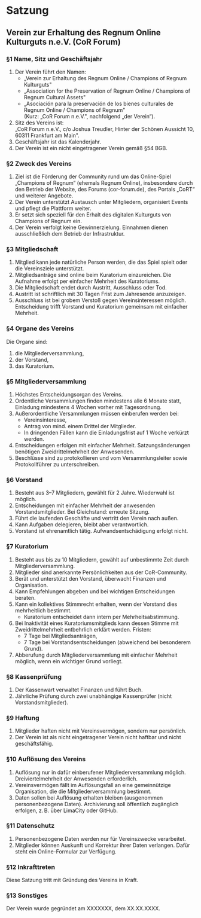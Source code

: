# Satzung  
## Verein zur Erhaltung des Regnum Online Kulturguts n.e.V. (CoR Forum)

### §1 Name, Sitz und Geschäftsjahr

1. Der Verein führt den Namen:  
   - „Verein zur Erhaltung des Regnum Online / Champions of Regnum Kulturguts"  
   - „Association for the Preservation of Regnum Online / Champions of Regnum Cultural Assets"  
   - „Asociación para la preservación de los bienes culturales de Regnum Online / Champions of Regnum"  
   (Kurz: „CoR Forum n.e.V.", nachfolgend „der Verein“).
2. Sitz des Vereins ist:  
   „CoR Forum n.e.V., c/o Joshua Treudler, Hinter der Schönen Aussicht 10, 60311 Frankfurt am Main".
3. Geschäftsjahr ist das Kalenderjahr.
4. Der Verein ist ein nicht eingetragener Verein gemäß §54 BGB.

### §2 Zweck des Vereins

1. Ziel ist die Förderung der Community rund um das Online-Spiel „Champions of Regnum“ (ehemals Regnum Online), insbesondere durch den Betrieb der Website, des Forums (cor-forum.de), des Portals „CoRT“ und weiterer Angebote.
2. Der Verein unterstützt Austausch unter Mitgliedern, organisiert Events und pflegt die Plattform weiter.
3. Er setzt sich speziell für den Erhalt des digitalen Kulturguts von Champions of Regnum ein.
4. Der Verein verfolgt keine Gewinnerzielung. Einnahmen dienen ausschließlich dem Betrieb der Infrastruktur.

### §3 Mitgliedschaft

1. Mitglied kann jede natürliche Person werden, die das Spiel spielt oder die Vereinsziele unterstützt.
2. Mitgliedsanträge sind online beim Kuratorium einzureichen. Die Aufnahme erfolgt per einfacher Mehrheit des Kuratoriums.
3. Die Mitgliedschaft endet durch Austritt, Ausschluss oder Tod.
4. Austritt ist schriftlich mit 30 Tagen Frist zum Jahresende anzuzeigen.
5. Ausschluss ist bei grobem Verstoß gegen Vereinsinteressen möglich. Entscheidung trifft Vorstand und Kuratorium gemeinsam mit einfacher Mehrheit.

### §4 Organe des Vereins

Die Organe sind:
1. die Mitgliederversammlung,  
2. der Vorstand,  
3. das Kuratorium.

### §5 Mitgliederversammlung

1. Höchstes Entscheidungsorgan des Vereins.
2. Ordentliche Versammlungen finden mindestens alle 6 Monate statt, Einladung mindestens 4 Wochen vorher mit Tagesordnung.
3. Außerordentliche Versammlungen müssen einberufen werden bei:
   - Vereinsinteresse,
   - Antrag von mind. einem Drittel der Mitglieder.
   - In dringenden Fällen kann die Einladungsfrist auf 1 Woche verkürzt werden.
4. Entscheidungen erfolgen mit einfacher Mehrheit. Satzungsänderungen benötigen Zweidrittelmehrheit der Anwesenden.
5. Beschlüsse sind zu protokollieren und vom Versammlungsleiter sowie Protokollführer zu unterschreiben.

### §6 Vorstand

1. Besteht aus 3–7 Mitgliedern, gewählt für 2 Jahre. Wiederwahl ist möglich.
2. Entscheidungen mit einfacher Mehrheit der anwesenden Vorstandsmitglieder. Bei Gleichstand: erneute Sitzung.
3. Führt die laufenden Geschäfte und vertritt den Verein nach außen.
4. Kann Aufgaben delegieren, bleibt aber verantwortlich.
5. Vorstand ist ehrenamtlich tätig. Aufwandsentschädigung erfolgt nicht.

### §7 Kuratorium

1. Besteht aus bis zu 10 Mitgliedern, gewählt auf unbestimmte Zeit durch Mitgliederversammlung.
2. Mitglieder sind anerkannte Persönlichkeiten aus der CoR-Community.
3. Berät und unterstützt den Vorstand, überwacht Finanzen und Organisation.
4. Kann Empfehlungen abgeben und bei wichtigen Entscheidungen beraten.
5. Kann ein kollektives Stimmrecht erhalten, wenn der Vorstand dies mehrheitlich bestimmt.
   - Kuratorium entscheidet dann intern per Mehrheitsabstimmung.
6. Bei Inaktivität eines Kuratoriumsmitglieds kann dessen Stimme mit Zweidrittelmehrheit entbehrlich erklärt werden. Fristen:
   - 7 Tage bei Mitgliedsanträgen,
   - 7 Tage bei Vorstandsentscheidungen (abweichend bei besonderem Grund).
7. Abberufung durch Mitgliederversammlung mit einfacher Mehrheit möglich, wenn ein wichtiger Grund vorliegt.

### §8 Kassenprüfung

1. Der Kassenwart verwaltet Finanzen und führt Buch.
2. Jährliche Prüfung durch zwei unabhängige Kassenprüfer (nicht Vorstandsmitglieder).

### §9 Haftung

1. Mitglieder haften nicht mit Vereinsvermögen, sondern nur persönlich.
2. Der Verein ist als nicht eingetragener Verein nicht haftbar und nicht geschäftsfähig.

### §10 Auflösung des Vereins

1. Auflösung nur in dafür einberufener Mitgliederversammlung möglich. Dreiviertelmehrheit der Anwesenden erforderlich.
2. Vereinsvermögen fällt im Auflösungsfall an eine gemeinnützige Organisation, die die Mitgliederversammlung bestimmt.
3. Daten sollen bei Auflösung erhalten bleiben (ausgenommen personenbezogene Daten). Archivierung soll öffentlich zugänglich erfolgen, z. B. über LimaCity oder GitHub.

### §11 Datenschutz

1. Personenbezogene Daten werden nur für Vereinszwecke verarbeitet.
2. Mitglieder können Auskunft und Korrektur ihrer Daten verlangen. Dafür steht ein Online-Formular zur Verfügung.

### §12 Inkrafttreten

Diese Satzung tritt mit Gründung des Vereins in Kraft.

### §13 Sonstiges

Der Verein wurde gegründet am XXXXXXX, dem XX.XX.XXXX.
